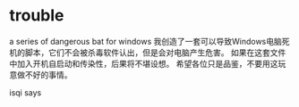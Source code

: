 # trouble
a series of dangerous bat for windows
我创造了一套可以导致Windows电脑死机的脚本，它们不会被杀毒软件认出，但是会对电脑产生危害。
如果在这套文件中加入开机自启动和传染性，后果将不堪设想。
希望各位只是品鉴，不要用这玩意做不好的事情。

isqi says
